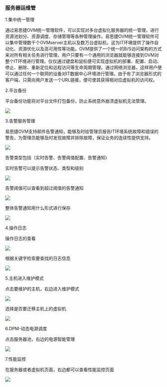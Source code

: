 ### 服务器运维管

1.集中统一管理

通过易思捷OVM统一管理软件，可以实现对多台虚拟化服务器的统一管理，进行资源池划分、资源调度、存储管理等各种管理操作。易思捷OVM统一管理软件可以集中管理数千个OVMserver主机以及数万台虚拟机，这为IT环境提供了操作自动化、资源优化以及高可用性等功能。OVM提供了一个统一的B/S访问架构的方式来对所有相关任务进行管理，用户只要有一个通用的浏览器就能够连接到OVM对整个IT环境进行管理。仅仅通过键盘和鼠标便可实现虚拟机的部署、配置、启动、停止、删除、重新定位和远程访问等生命周期管理。通过网络浏览器，这样用户便可以通过任何一个联网的设备对IT数据中心环境进行管理。由于有了浏览器形式的客户端，只需向用户发送一个URL链接，便可使其获得相对应虚拟机的访问权。

2.平台备份

平台备份功能将对平台文件打包备份，防止系统意外崩溃虚拟机无法管理。

![](/assets/3.122import.png)

3.告警服务管理

易思捷OVM支持邮件告警通知，能够及时给管理员报告IT环境系统故障和错误的警告，为管理员能够及时发现故障并排除故障，保证业务的连续性提供支持。

![](/assets/3.123import.png)

告警类型包括（实时告警、告警阈值配置、告警通知）

实时告警可以提示告警状态、类型和级别

![](/assets/3.1234import.png)

告警阈值可以查看到超过阈值的告警通知

![](/assets/3.12.4import.png)

整体告警通知用什么形式进行保存

![](/assets/3.12.5import.png)

4.操作日志

操作日志的查看

![](/assets/3.1241import.png)

根据关键字检索要查找的日志信息

![](/assets/3.1242import.png)

5.主机进入维护模式

点击要维护的主机，右边进入维护模式

![](/assets/3.1251import.png)

选择是否要迁移主机上的虚拟机

![](/assets/3.12.53import.png)

6.DPM-动态电源调度

点击服务器池，右边的电源智能管理

![](/assets/3.126import.png)

7.性能监控

在服务器或者虚拟机页面，右边都可以查看性能监控页面

![](/assets/3.127import.png)

